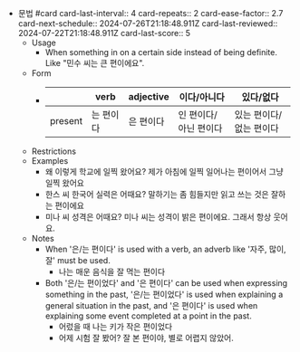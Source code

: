 - 문법 #card
  card-last-interval:: 4
  card-repeats:: 2
  card-ease-factor:: 2.7
  card-next-schedule:: 2024-07-26T21:18:48.911Z
  card-last-reviewed:: 2024-07-22T21:18:48.911Z
  card-last-score:: 5
	- Usage
		- When something in on a certain side instead of being definite. Like "민수 씨는 큰 편이에요".
	- Form
		- ||verb|adjective|이다/아니다|있다/없다|
		  |---|---|---|---|---|
		  |present|는 편이다|은 편이다|인 편이다/아닌 편이다|있는 편이다/없는 편이다|
	- Restrictions
	- Examples
		- 왜 이렇게 학교에 일찍 왔어요?
		  제가 아침에 일찍 일어나는 편이어서 그냥 일찍 왔어요
		- 한스 씨 한국어 실력은 어때요?
		  말하기는 좀 힘들지만 읽고 쓰는 것은 잘하는 편이에요
		- 미나 씨 성격은 어때요?
		  미나 씨는 성격이 밝은 편이에요. 그래서 항상 웃어요.
	- Notes
		- When '은/는 편이다' is used with a verb, an adverb like '자주, 많이, 잘' must be used.
			- 나는 매운 음식을 잘 먹는 편이다
		- Both '은/는 편이었다' and '은 편이다' can be used when expressing something in the past, '은/는 편이었다' is used when explaining a general situation in the past, and '은 편이다' is used when explaining some event completed at a point in the past.
			- 어렀을 때 나는 키가 작은 편이었다
			- 어제 시험 잘 봤어?
			  잘 본 편이야, 별로 어렵지 않았어.